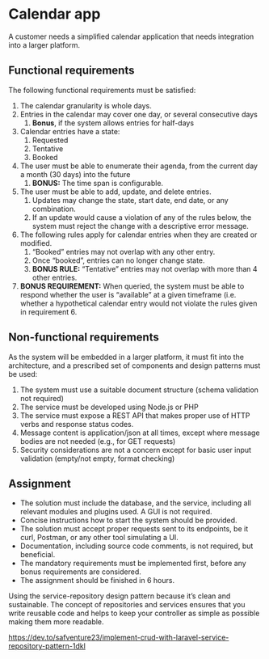 # Calendar app

A customer needs a simplified calendar application that needs integration into a larger
platform.

## Functional requirements

The following functional requirements must be satisfied:

1. The calendar granularity is whole days.
2. Entries in the calendar may cover one day, or several consecutive days
   1. **Bonus**, if the system allows entries for half-days
3. Calendar entries have a state:
   1. Requested
   2. Tentative
   3. Booked
4. The user must be able to enumerate their agenda, from the current day a month (30 days) into the future
   1. **BONUS:** The time span is configurable.
5. The user must be able to add, update, and delete entries.
   1. Updates may change the state, start date, end date, or any combination.
   2. If an update would cause a violation of any of the rules below, the system must reject the change with a descriptive error message.
6. The following rules apply for calendar entries when they are created or modified.
   1. “Booked” entries may not overlap with any other entry.
   2. Once “booked”, entries can no longer change state.
   3. **BONUS RULE:** “Tentative” entries may not overlap with more than 4 other entries.
7. **BONUS REQUIREMENT:** When queried, the system must be able to respond whether the user is “available” at a given timeframe (i.e. whether a hypothetical calendar entry would not violate the rules given in requirement 6.

## Non-functional requirements

As the system will be embedded in a larger platform, it must fit into the architecture, and a prescribed set of components and design patterns must be used:

1. The system must use a suitable document structure (schema validation not required)
2. The service must be developed using Node.js or PHP
3. The service must expose a REST API that makes proper use of HTTP verbs and response status codes.
4. Message content is application/json at all times, except where message bodies are not needed (e.g., for GET requests)
5. Security considerations are not a concern except for basic user input validation (empty/not empty, format checking)
   
## Assignment

* The solution must include the database, and the service, including all relevant modules and plugins used. A GUI is not required.
* Concise instructions how to start the system should be provided.
* The solution must accept proper requests sent to its endpoints, be it curl, Postman, or any other tool simulating a UI.
* Documentation, including source code comments, is not required, but beneficial.
* The mandatory requirements must be implemented first, before any bonus requirements are considered.
* The assignment should be finished in 6 hours.

Using the service-repository design pattern because it’s clean and sustainable. The concept of repositories and services ensures that you write reusable code and helps to keep your controller as simple as possible making them more readable.

https://dev.to/safventure23/implement-crud-with-laravel-service-repository-pattern-1dkl
